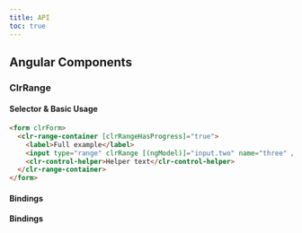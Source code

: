 ```yaml
---
title: API
toc: true
---
```


## Angular Components

### ClrRange

#### Selector & Basic Usage

<doc-code>

```html
<form clrForm>
  <clr-range-container [clrRangeHasProgress]="true">
    <label>Full example</label>
    <input type="range" clrRange [(ngModel)]="input.two" name="three" />
    <clr-control-helper>Helper text</clr-control-helper>
  </clr-range-container>
</form>
```

</doc-code>

#### Bindings

#### Bindings

<DocComponentApi component="ClrRange" item="bindings" />
<DocComponentApi component="ClrFormCommon" item="bindings" />
